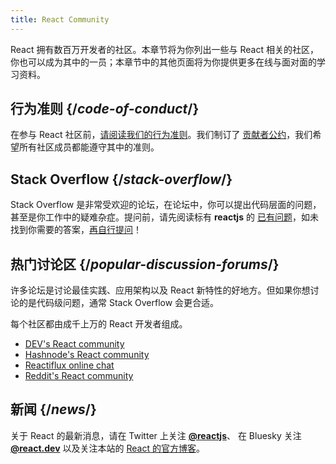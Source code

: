 ```yaml
---
title: React Community
---
```


<Intro>

React 拥有数百万开发者的社区。本章节将为你列出一些与 React 相关的社区，你也可以成为其中的一员；本章节中的其他页面将为你提供更多在线与面对面的学习资料。

</Intro>

## 行为准则 {/*code-of-conduct*/}

在参与 React 社区前，[请阅读我们的行为准则](https://github.com/facebook/react/blob/main/CODE_OF_CONDUCT.md)。我们制订了 [贡献者公约](https://www.contributor-covenant.org/)，我们希望所有社区成员都能遵守其中的准则。

## Stack Overflow {/*stack-overflow*/}

Stack Overflow 是非常受欢迎的论坛，在论坛中，你可以提出代码层面的问题，甚至是你工作中的疑难杂症。提问前，请先阅读标有 **reactjs** 的 [已有问题](https://stackoverflow.com/questions/tagged/reactjs)，如未找到你需要的答案，[再自行提问](https://stackoverflow.com/questions/ask?tags=reactjs)！

## 热门讨论区 {/*popular-discussion-forums*/}

许多论坛是讨论最佳实践、应用架构以及 React 新特性的好地方。但如果你想讨论的是代码级问题，通常 Stack Overflow 会更合适。

每个社区都由成千上万的 React 开发者组成。

* [DEV's React community](https://dev.to/t/react)
* [Hashnode's React community](https://hashnode.com/n/reactjs)
* [Reactiflux online chat](https://discord.gg/reactiflux)
* [Reddit's React community](https://www.reddit.com/r/reactjs/)

## 新闻 {/*news*/}

关于 React 的最新消息，请在 Twitter 上关注 [**@reactjs**](https://twitter.com/reactjs)、 在 Bluesky 关注 [**@react.dev**](https://bsky.app/profile/react.dev) 以及关注本站的 [React 的官方博客](/blog/)。
